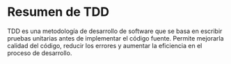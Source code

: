 # Resumen de TDD

TDD es una metodología de desarrollo de software que se basa en escribir pruebas unitarias antes de implementar el código fuente. Permite mejorarla calidad del código, reducir los errores y aumentar la eficiencia en el proceso de desarrollo.